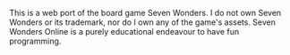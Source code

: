 This is a web port of the board game Seven Wonders. I do not own Seven Wonders or its trademark, nor do I own any of the game's assets. Seven Wonders Online is a purely educational endeavour to have fun programming.